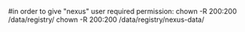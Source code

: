 #in order to give "nexus" user required permission:
chown -R 200:200 /data/registry/
chown -R 200:200 /data/registry/nexus-data/
